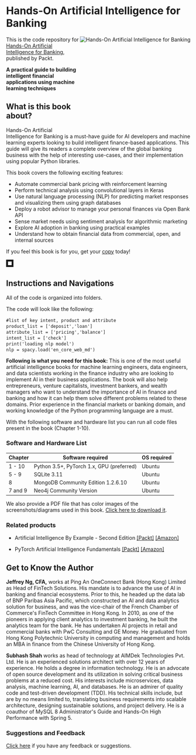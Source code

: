 # Hands-On Artificial Intelligence for Banking

<a href="https://www.packtpub.com/in/big-data-and-business-intelligence/hands-artificial-intelligence-banking?utm_source=github&utm_medium=repository&utm_campaign=9781788830782"><img src="https://www.packtpub.com/media/catalog/product/cache/bf3310292d6e1b4ca15aeea773aca35e/9/7/9781788830782-original_38.jpeg" alt="Hands-On Artificial Intelligence for Banking" height="256px" align="right"></a>

This is the code repository for [Hands-On Artificial Intelligence for Banking](https://www.packtpub.com/in/big-data-and-business-intelligence/hands-artificial-intelligence-banking?utm_source=github&utm_medium=repository&utm_campaign=9781788830782), published by Packt.

**A practical guide to building intelligent financial applications using machine learning techniques**

## What is this book about?
Hands-On Artificial Intelligence for Banking is a must-have guide for AI developers and machine learning experts looking to build intelligent finance-based applications. This guide will give its readers a complete overview of the global banking business with the help of interesting use-cases, and their implementation using popular Python libraries.

This book covers the following exciting features: 
* Automate commercial bank pricing with reinforcement learning
* Perform technical analysis using convolutional layers in Keras
* Use natural language processing (NLP) for predicting market responses and visualizing them using graph databases
* Deploy a robot advisor to manage your personal finances via Open Bank API
* Sense market needs using sentiment analysis for algorithmic marketing
* Explore AI adoption in banking using practical examples
* Understand how to obtain financial data from commercial, open, and internal sources

If you feel this book is for you, get your [copy](https://www.amazon.com/dp/B07MR3LLHY) today!

<a href="https://www.packtpub.com/?utm_source=github&utm_medium=banner&utm_campaign=GitHubBanner"><img src="https://raw.githubusercontent.com/PacktPublishing/GitHub/master/GitHub.png" alt="https://www.packtpub.com/" border="5" /></a>

## Instructions and Navigations
All of the code is organized into folders.

The code will look like the following:
```
#list of key intent, product and attribute
product_list = ['deposit','loan']
attribute_list = ['pricing','balance']
intent_list = ['check']
print('loading nlp model')
nlp = spacy.load('en_core_web_md')

```

**Following is what you need for this book:**
This is one of the most useful artificial intelligence books for machine learning engineers, data engineers, and data scientists working in the finance industry who are looking to implement AI in their business applications. The book will also help entrepreneurs, venture capitalists, investment bankers, and wealth managers who want to understand the importance of AI in finance and banking and how it can help them solve different problems related to these domains. Prior experience in the financial markets or banking domain, and working knowledge of the Python programming language are a must.

With the following software and hardware list you can run all code files present in the book (Chapter 1-10).

### Software and Hardware List

| Chapter  | Software required                                                                    |  OS required                        |
| -------- | -------------------------------------------------------------------------------------| ------------------------------------|
| 1 - 10   |   Python 3.5+, PyTorch 1.x, GPU (preferred)                                          |  Ubuntu                             |
| 5 - 9    |   SQLite 3.11                                                                        |  Ubuntu                             |
|   8      |   MongoDB Community Edition 1.2.6.10                                                 |  Ubuntu                             |
| 7 and 9  |   Neo4j Community Version                                                            |  Ubuntu                             |



We also provide a PDF file that has color images of the screenshots/diagrams used in this book. [Click here to download it](https://static.packt-cdn.com/downloads/9781788830782_ColorImages.pdf).


### Related products <Other books you may enjoy>
* Artificial Intelligence By Example - Second Edition [[Packt]](https://www.packtpub.com/in/programming/artificial-intelligence-by-example-second-edition?utm_source=github&utm_medium=repository&utm_campaign=9781839211539) [[Amazon]](https://www.amazon.com/dp/1839211539)

* PyTorch Artificial Intelligence Fundamentals [[Packt]](https://www.packtpub.com/in/data/pytorch-1-x-artificial-intelligence-cookbook?utm_source=github&utm_medium=repository&utm_campaign=9781838557041) [[Amazon]](https://www.amazon.com/dp/1838557040)

## Get to Know the Author
**Jeffrey Ng, CFA,**
works at Ping An OneConnect Bank (Hong Kong) Limited as Head of FinTech Solutions. His mandate is to advance the use of AI in banking and financial ecosystems. Prior to this, he headed up the data lab of BNP Paribas Asia Pacific, which constructed an AI and data analytics solution for business, and was the vice-chair of the French Chamber of Commerce's FinTech Committee in Hong Kong. In 2010, as one of the pioneers in applying client analytics to investment banking, he built the analytics team for the bank. He has undertaken AI projects in retail and commercial banks with PwC Consulting and GE Money. He graduated from Hong Kong Polytechnic University in computing and management and holds an MBA in finance from the Chinese University of Hong Kong.

**Subhash Shah**
works as head of technology at AIMDek Technologies Pvt. Ltd. He is an experienced solutions architect with over 12 years of experience. He holds a degree in information technology. He is an advocate of open source development and its utilization in solving critical business problems at a reduced cost. His interests include microservices, data analysis, machine learning, AI, and databases. He is an admirer of quality code and test-driven development (TDD). His technical skills include, but are by no means limited to, translating business requirements into scalable architecture, designing sustainable solutions, and project delivery. He is a coauthor of MySQL 8 Administrator's Guide and Hands-On High Performance with Spring 5.

### Suggestions and Feedback
[Click here](https://docs.google.com/forms/d/e/1FAIpQLSdy7dATC6QmEL81FIUuymZ0Wy9vH1jHkvpY57OiMeKGqib_Ow/viewform) if you have any feedback or suggestions.

